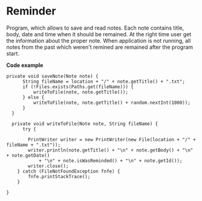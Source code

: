 # Reminder

Program, which allows to save and read notes. Each note contains title, body, date and time when it should be remained. 
At the right time user get the information about the proper note. When application is not running, all notes from the past which weren't remined are remained after the program start.

<b>Code example</b>
  
    private void saveNote(Note note) {
          String fileName = location + "/" + note.getTitle() + ".txt";
          if (!Files.exists(Paths.get(fileName))) {
              writeToFile(note, note.getTitle());
          } else {
              writeToFile(note, note.getTitle() + random.nextInt(1000));
          }
      }

      private void writeToFile(Note note, String fileName) {
          try {

            PrintWriter writer = new PrintWriter(new File(location + "/" + fileName + ".txt"));
            writer.println(note.getTitle() + "\n" + note.getBody() + "\n" + note.getDate()
                + "\n" + note.isWasReminded() + "\n" + note.getId());
            writer.close();
        } catch (FileNotFoundException fnfe) {
            fnfe.printStackTrace();
        }

    }
